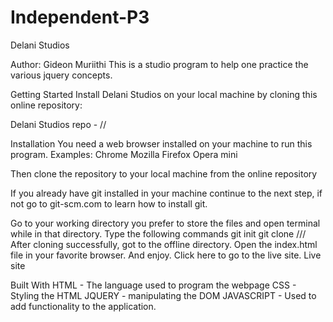 # Independent-P3

Delani Studios

Author: Gideon Muriithi
This is a studio program to help one practice the various jquery concepts.

Getting Started
Install Delani Studios on your local machine by cloning this online repository:

Delani Studios repo - //

Installation
You need a web browser installed on your machine to run this program. Examples:
Chrome
Mozilla Firefox
Opera mini

Then clone the repository to your local machine from the online repository

If you already have git installed in your machine continue to the next step, if not go to git-scm.com to learn how to install git.

Go to your working directory you prefer to store the files and open terminal while in that directory.
Type the following commands
  git init
  git clone        ///
After cloning successfully, got to the offline directory.
Open the index.html file in your favorite browser. And enjoy.
Click here to go to the live site.
Live site

Built With
HTML - The language used to program the webpage
CSS - Styling the HTML
JQUERY - manipulating the DOM
JAVASCRIPT - Used to add functionality to the application.
